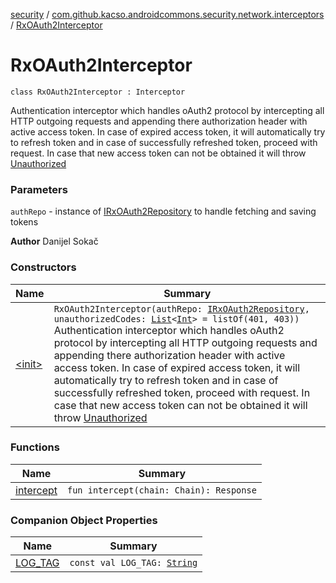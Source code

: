 [security](../../index.md) / [com.github.kacso.androidcommons.security.network.interceptors](../index.md) / [RxOAuth2Interceptor](./index.md)

# RxOAuth2Interceptor

`class RxOAuth2Interceptor : Interceptor`

Authentication interceptor which handles oAuth2 protocol by intercepting all HTTP outgoing
requests and appending there authorization header with active access token. In case of
expired access token, it will automatically try to refresh token and in case of
successfully refreshed token, proceed with request. In case that new access token can not be
obtained it will throw [Unauthorized](#)

### Parameters

`authRepo` - instance of [IRxOAuth2Repository](../../com.github.kacso.androidcommons.security.repositories/-i-rx-o-auth2-repository/index.md) to handle fetching and saving tokens

**Author**
Danijel Sokač

### Constructors

| Name | Summary |
|---|---|
| [&lt;init&gt;](-init-.md) | `RxOAuth2Interceptor(authRepo: `[`IRxOAuth2Repository`](../../com.github.kacso.androidcommons.security.repositories/-i-rx-o-auth2-repository/index.md)`, unauthorizedCodes: `[`List`](https://kotlinlang.org/api/latest/jvm/stdlib/kotlin.collections/-list/index.html)`<`[`Int`](https://kotlinlang.org/api/latest/jvm/stdlib/kotlin/-int/index.html)`> = listOf(401, 403))`<br>Authentication interceptor which handles oAuth2 protocol by intercepting all HTTP outgoing requests and appending there authorization header with active access token. In case of expired access token, it will automatically try to refresh token and in case of successfully refreshed token, proceed with request. In case that new access token can not be obtained it will throw [Unauthorized](#) |

### Functions

| Name | Summary |
|---|---|
| [intercept](intercept.md) | `fun intercept(chain: Chain): Response` |

### Companion Object Properties

| Name | Summary |
|---|---|
| [LOG_TAG](-l-o-g_-t-a-g.md) | `const val LOG_TAG: `[`String`](https://kotlinlang.org/api/latest/jvm/stdlib/kotlin/-string/index.html) |
